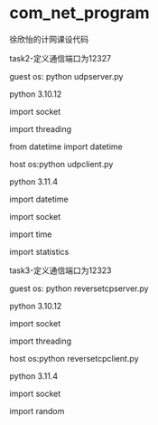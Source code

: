 # com_net_program
徐欣怡的计网课设代码


task2-定义通信端口为12327 


guest os: python udpserver.py 

python 3.10.12 

import socket 

import threading 

from datetime import datetime


host os:python udpclient.py 

python 3.11.4 

import datetime 

import socket 

import time

import statistics



task3-定义通信端口为12323


guest os: python reversetcpserver.py 

python 3.10.12 

import socket 

import threading


host os:python reversetcpclient.py 

python 3.11.4 

import socket 

import random
